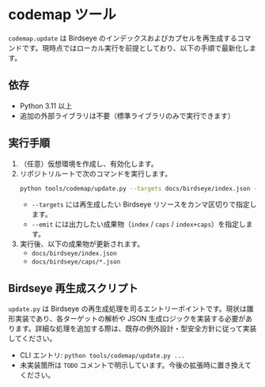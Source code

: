 # codemap ツール

`codemap.update` は Birdseye のインデックスおよびカプセルを再生成するコマンドです。現時点ではローカル実行を前提としており、以下の手順で最新化します。

## 依存

- Python 3.11 以上
- 追加の外部ライブラリは不要（標準ライブラリのみで実行できます）

## 実行手順

1. （任意）仮想環境を作成し、有効化します。
2. リポジトリルートで次のコマンドを実行します。
   ```bash
   python tools/codemap/update.py --targets docs/birdseye/index.json --emit index+caps
   ```
   - `--targets` には再生成したい Birdseye リソースをカンマ区切りで指定します。
   - `--emit` には出力したい成果物（`index` / `caps` / `index+caps`）を指定します。
3. 実行後、以下の成果物が更新されます。
   - `docs/birdseye/index.json`
   - `docs/birdseye/caps/*.json`

## Birdseye 再生成スクリプト

`update.py` は Birdseye の再生成処理を司るエントリーポイントです。現状は雛形実装であり、各ターゲットの解析や JSON 生成ロジックを実装する必要があります。詳細な処理を追加する際は、既存の例外設計・型安全方針に従って実装してください。

- CLI エントリ: `python tools/codemap/update.py ...`
- 未実装箇所は `TODO` コメントで明示しています。今後の拡張時に置き換えてください。


